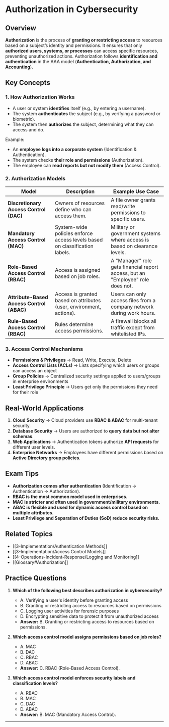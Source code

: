 # Authorization in Cybersecurity

## Overview  
**Authorization** is the process of **granting or restricting access** to resources based on a subject’s identity and permissions. It ensures that only **authorized users, systems, or processes** can access specific resources, preventing unauthorized actions. Authorization follows **identification and authentication** in the AAA model (**Authentication, Authorization, and Accounting**).  

## Key Concepts  

### **1. How Authorization Works**  
- A user or system **identifies** itself (e.g., by entering a username).  
- The system **authenticates** the subject (e.g., by verifying a password or biometric).  
- The system then **authorizes** the subject, determining what they can access and do.  

Example:  
- An **employee logs into a corporate system** (Identification & Authentication).  
- The system checks **their role and permissions** (Authorization).  
- The employee can **read reports but not modify them** (Access Control).  

### **2. Authorization Models**  

| **Model** | **Description** | **Example Use Case** |
|-----------|---------------|----------------------|
| **Discretionary Access Control (DAC)** | Owners of resources define who can access them. | A file owner grants read/write permissions to specific users. |
| **Mandatory Access Control (MAC)** | System-wide policies enforce access levels based on classification labels. | Military or government systems where access is based on clearance levels. |
| **Role-Based Access Control (RBAC)** | Access is assigned based on job roles. | A "Manager" role gets financial report access, but an "Employee" role does not. |
| **Attribute-Based Access Control (ABAC)** | Access is granted based on attributes (user, environment, actions). | Users can only access files from a company network during work hours. |
| **Rule-Based Access Control (RBAC)** | Rules determine access permissions. | A firewall blocks all traffic except from whitelisted IPs. |

### **3. Access Control Mechanisms**  
- **Permissions & Privileges** → Read, Write, Execute, Delete  
- **Access Control Lists (ACLs)** → Lists specifying which users or groups can access an object  
- **Group Policies** → Centralized security settings applied to users/groups in enterprise environments  
- **Least Privilege Principle** → Users get only the permissions they need for their role  

## Real-World Applications  
1. **Cloud Security** → Cloud providers use **RBAC & ABAC** for multi-tenant security.  
2. **Database Security** → Users are authorized to **query data but not alter schemas**.  
3. **Web Applications** → Authentication tokens authorize **API requests** for different user levels.  
4. **Enterprise Networks** → Employees have different permissions based on **Active Directory group policies**.  

## Exam Tips  
- **Authorization comes after authentication** (Identification → Authentication → Authorization).  
- **RBAC is the most common model used in enterprises.**  
- **MAC is stricter and often used in government/military environments.**  
- **ABAC is flexible and used for dynamic access control based on multiple attributes.**  
- **Least Privilege and Separation of Duties (SoD) reduce security risks.**  

## Related Topics  
- [[3-Implementation/Authentication Methods]]  
- [[3-Implementation/Access Control Models]]  
- [[4-Operations-Incident-Response/Logging and Monitoring]]  
- [[Glossary#Authorization]]  

## Practice Questions  
1. **Which of the following best describes authorization in cybersecurity?**  
   - A. Verifying a user's identity before granting access  
   - B. Granting or restricting access to resources based on permissions  
   - C. Logging user activities for forensic purposes  
   - D. Encrypting sensitive data to protect it from unauthorized access  
   - **Answer:** B. Granting or restricting access to resources based on permissions.  

2. **Which access control model assigns permissions based on job roles?**  
   - A. MAC  
   - B. DAC  
   - C. RBAC  
   - D. ABAC  
   - **Answer:** C. RBAC (Role-Based Access Control).  

3. **Which access control model enforces security labels and classification levels?**  
   - A. RBAC  
   - B. MAC  
   - C. DAC  
   - D. ABAC  
   - **Answer:** B. MAC (Mandatory Access Control).  



---
